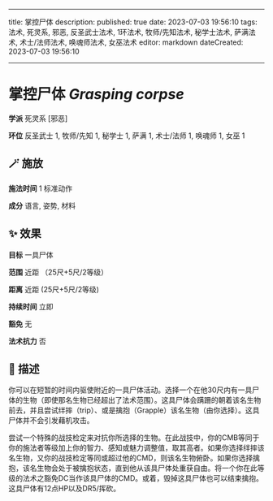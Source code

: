 
---
title: 掌控尸体
description: 
published: true
date: 2023-07-03 19:56:10
tags: 法术, 死灵系, 邪恶, 反圣武士法术, 1环法术, 牧师/先知法术, 秘学士法术, 萨满法术, 术士/法师法术, 唤魂师法术, 女巫法术
editor: markdown
dateCreated: 2023-07-03 19:56:10

---

# **掌控尸体** *Grasping corpse*

**学派** 死灵系 \[邪恶\] 

**环位** 反圣武士 1, 牧师/先知 1, 秘学士 1, 萨满 1, 术士/法师 1, 唤魂师 1, 女巫 1

## 🪄 施放

**施法时间** 1 标准动作

**成分** 语言, 姿势, 材料

## ✨ 效果 

**目标** 一具尸体 

**范围** 近距 （25尺+5尺/2等级）

**距离** 近距 (25尺+5尺/2等级)  

**持续时间** 立即 

**豁免** 无

**法术抗力** 否

## 📖 描述

你可以在短暂的时间内驱使附近的一具尸体活动。选择一个在他30尺内有一具尸体的生物（即使那名生物已经超出了法术范围）。这具尸体会蹒跚的朝着该名生物前去，并且尝试绊摔（trip）、或是擒抱（Grapple）该名生物（由你选择）。这具尸体并不会引发藉机攻击。

尝试一个特殊的战技检定来对抗你所选择的生物。在此战技中，你的CMB等同于你的施法者等级加上你的智力、感知或魅力调整值，取其高者。如果你选择绊摔该名生物，又你的战技检定等同或超过他的CMD，则该名生物俯卧。如果你选择擒抱，该名生物会处于被擒抱状态，直到他从该具尸体处重获自由。将一个你在此等级的法术之豁免DC当作该具尸体的CMD。或着，毁掉这具尸体也可以结束擒抱。这具尸体有12点HP以及DR5/挥砍。
    